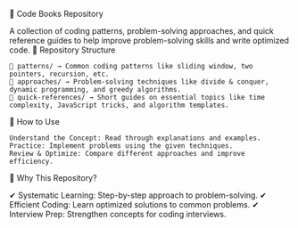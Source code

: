 📌 Code Books Repository

A collection of coding patterns, problem-solving approaches, and quick reference guides to help improve problem-solving skills and write optimized code.
📂 Repository Structure

    📁 patterns/ → Common coding patterns like sliding window, two pointers, recursion, etc.
    📁 approaches/ → Problem-solving techniques like divide & conquer, dynamic programming, and greedy algorithms.
    📁 quick-references/ → Short guides on essential topics like time complexity, JavaScript tricks, and algorithm templates.

🚀 How to Use

    Understand the Concept: Read through explanations and examples.
    Practice: Implement problems using the given techniques.
    Review & Optimize: Compare different approaches and improve efficiency.

🔹 Why This Repository?

✔ Systematic Learning: Step-by-step approach to problem-solving.
✔ Efficient Coding: Learn optimized solutions to common problems.
✔ Interview Prep: Strengthen concepts for coding interviews.
